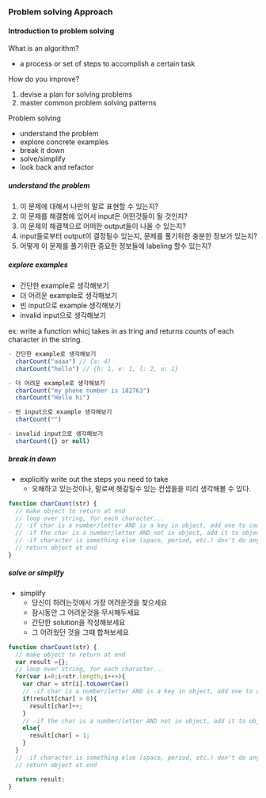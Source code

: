 ### Problem solving Approach

#### Introduction to problem solving

What is an algorithm?

- a process or set of steps to accomplish a certain task

How do you improve?

1. devise a plan for solving problems
2. master common problem solving patterns

Problem solving

- understand the problem
- explore concrete examples
- break it down
- solve/simplify
- look back and refactor

##### understand the problem

1. 이 문제에 대해서 나만의 말로 표현할 수 있는지?
2. 이 문제를 해결함에 있어서 input은 어떤것들이 될 것인지?
3. 이 문제의 해결책으로 어떠한 output들이 나올 수 있는지?
4. input들로부터 output이 결정될수 있는지, 문제를 풀기위한 충분한 정보가 있는지?
5. 어떻게 이 문제를 풀기위한 중요한 정보들에 labeling 할수 있는지?

##### explore examples

- 간단한 example로 생각해보기
- 더 어려운 example로 생각해보기
- 빈 input으로 example 생각해보기
- invalid input으로 생각해보기

ex: write a function whicj takes in as tring and returns counts of each character in the string.

```javascript
- 간단한 example로 생각해보기
  charCount("aaaa") // {a: 4}
  charCount("hello") // {h: 1, e: 1, l: 2, o: 1}

- 더 어려운 example로 생각해보기
  charCount("my phone number is 182763")
  charCount("Hello hi")

- 빈 input으로 example 생각해보기
  charCount("")

- invalid input으로 생각해보기
  charCount({} or null)

```

##### break in down

- explicitly write out the steps you need to take
  - 오해하고 있는것이나, 말로써 헷갈릴수 있는 컨셉들을 미리 생각해볼 수 있다.

```javascript
function charCount(str) {
  // make object to return at end
  // loop over string, for each character...
  // -if char is a number/letter AND is a key in object, add one to count
  // -if the char is a number/letter AND not in object, add it to object and set value to 1
  // -if character is something else (space, period, etc.) don't do anything
  // return object at end
}
```

##### solve or simplify

- simplify
  - 당신이 하려는것에서 가장 어려운것을 찾으세요
  - 잠시동안 그 어려운것을 무시해두세요
  - 간단한 solution을 작성해보세요
  - 그 어려웠던 것을 그때 합쳐보세요

```javascript
function charCount(str) {
  // make object to return at end
  var result ={};
  // loop over string, for each character...
  for(var i=0;i<str.length;i++>){
    var char = str[i].toLowerCae()
    // -if char is a number/letter AND is a key in object, add one to count
    if(result[char] > 0){
      result[char]++;
    }
    // -if the char is a number/letter AND not in object, add it to object and set value to 1
    else{
      result[char] = 1;
    }
  }
  // -if character is something else (space, period, etc.) don't do anything
  // return object at end

  return result;
}
```
